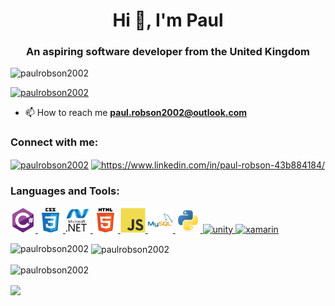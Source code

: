 <h1 align="center">Hi 👋, I'm Paul</h1>
<h3 align="center">An aspiring software developer from the United Kingdom</h3>

<p align="left"> <img src="https://komarev.com/ghpvc/?username=paulrobson2002&label=Profile%20views&color=0e75b6&style=flat" alt="paulrobson2002" /> </p>

<p align="left"> <a href="https://twitter.com/paulrobson2002" target="blank"><img src="https://img.shields.io/twitter/follow/paulrobson2002?logo=twitter&style=for-the-badge" alt="paulrobson2002" /></a> </p>

- 📫 How to reach me **paul.robson2002@outlook.com**

<h3 align="left">Connect with me:</h3>
<p align="left">
<a href="https://twitter.com/paulrobson2002" target="blank"><img align="center" src="https://cdn.jsdelivr.net/npm/simple-icons@3.0.1/icons/twitter.svg" alt="paulrobson2002" height="30" width="40" /></a>
<a href="https://linkedin.com/in/https://www.linkedin.com/in/paul-robson-43b884184/" target="blank"><img align="center" src="https://cdn.jsdelivr.net/npm/simple-icons@3.0.1/icons/linkedin.svg" alt="https://www.linkedin.com/in/paul-robson-43b884184/" height="30" width="40" /></a>
</p>

<h3 align="left">Languages and Tools:</h3>
<p align="left"> <a href="https://www.w3schools.com/cs/" target="_blank"> <img src="https://raw.githubusercontent.com/devicons/devicon/master/icons/csharp/csharp-original.svg" alt="csharp" width="40" height="40"/> </a> <a href="https://www.w3schools.com/css/" target="_blank"> <img src="https://raw.githubusercontent.com/devicons/devicon/master/icons/css3/css3-original-wordmark.svg" alt="css3" width="40" height="40"/> </a> <a href="https://dotnet.microsoft.com/" target="_blank"> <img src="https://raw.githubusercontent.com/devicons/devicon/master/icons/dot-net/dot-net-original-wordmark.svg" alt="dotnet" width="40" height="40"/> </a> <a href="https://www.w3.org/html/" target="_blank"> <img src="https://raw.githubusercontent.com/devicons/devicon/master/icons/html5/html5-original-wordmark.svg" alt="html5" width="40" height="40"/> </a> <a href="https://developer.mozilla.org/en-US/docs/Web/JavaScript" target="_blank"> <img src="https://raw.githubusercontent.com/devicons/devicon/master/icons/javascript/javascript-original.svg" alt="javascript" width="40" height="40"/> </a> <a href="https://www.mysql.com/" target="_blank"> <img src="https://raw.githubusercontent.com/devicons/devicon/master/icons/mysql/mysql-original-wordmark.svg" alt="mysql" width="40" height="40"/> </a> <a href="https://www.python.org" target="_blank"> <img src="https://raw.githubusercontent.com/devicons/devicon/master/icons/python/python-original.svg" alt="python" width="40" height="40"/> </a> <a href="https://unity.com/" target="_blank"> <img src="https://www.vectorlogo.zone/logos/unity3d/unity3d-icon.svg" alt="unity" width="40" height="40"/> </a> <a href="https://dotnet.microsoft.com/apps/xamarin" target="_blank"> <img src="https://raw.githubusercontent.com/detain/svg-logos/780f25886640cef088af994181646db2f6b1a3f8/svg/xamarin.svg" alt="xamarin" width="40" height="40"/> </a> </p>

<p><img align="left" src="https://github-readme-stats.vercel.app/api/top-langs?username=paulrobson2002&show_icons=true&locale=en&layout=compact&theme=radical" alt="paulrobson2002" /></p>

<p>&nbsp;<img align="center" src="https://github-readme-stats.vercel.app/api?username=paulrobson2002&show_icons=true&locale=en&theme=radical" alt="paulrobson2002" /></p>

<p><img align="center" src="https://github-readme-streak-stats.herokuapp.com/?user=paulrobson2002&&theme=radical" alt="paulrobson2002" /></p>

<p><img align = "Center" src = "https://github-readme-stats.vercel.app/api/wakatime?username=PaulR&theme=radical"/></p>
